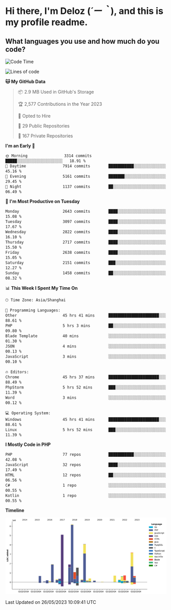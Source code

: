 # **Hi there, I'm Deloz (*´ー｀*), and this is my profile readme.**

## **What languages you use and how much do you code?**

<!--START_SECTION:waka-->
![Code Time](http://img.shields.io/badge/Code%20Time-1%2C536%20hrs%2050%20mins-blue)

![Lines of code](https://img.shields.io/badge/From%20Hello%20World%20I%27ve%20Written-30.7%20million%20lines%20of%20code-blue)

**🐱 My GitHub Data** 

> 📦 2.9 MB Used in GitHub's Storage 
 > 
> 🏆 2,577 Contributions in the Year 2023
 > 
> 💼 Opted to Hire
 > 
> 📜 29 Public Repositories 
 > 
> 🔑 167 Private Repositories 
 > 
**I'm an Early 🐤** 

```text
🌞 Morning                3314 commits        █████░░░░░░░░░░░░░░░░░░░░   18.91 % 
🌆 Daytime                7914 commits        ███████████░░░░░░░░░░░░░░   45.16 % 
🌃 Evening                5161 commits        ███████░░░░░░░░░░░░░░░░░░   29.45 % 
🌙 Night                  1137 commits        ██░░░░░░░░░░░░░░░░░░░░░░░   06.49 % 
```
📅 **I'm Most Productive on Tuesday** 

```text
Monday                   2643 commits        ████░░░░░░░░░░░░░░░░░░░░░   15.08 % 
Tuesday                  3097 commits        ████░░░░░░░░░░░░░░░░░░░░░   17.67 % 
Wednesday                2822 commits        ████░░░░░░░░░░░░░░░░░░░░░   16.10 % 
Thursday                 2717 commits        ████░░░░░░░░░░░░░░░░░░░░░   15.50 % 
Friday                   2638 commits        ████░░░░░░░░░░░░░░░░░░░░░   15.05 % 
Saturday                 2151 commits        ███░░░░░░░░░░░░░░░░░░░░░░   12.27 % 
Sunday                   1458 commits        ██░░░░░░░░░░░░░░░░░░░░░░░   08.32 % 
```


📊 **This Week I Spent My Time On** 

```text
🕑︎ Time Zone: Asia/Shanghai

💬 Programming Languages: 
Other                    45 hrs 41 mins      ██████████████████████░░░   88.61 % 
PHP                      5 hrs 3 mins        ██░░░░░░░░░░░░░░░░░░░░░░░   09.80 % 
Blade Template           40 mins             ░░░░░░░░░░░░░░░░░░░░░░░░░   01.30 % 
JSON                     4 mins              ░░░░░░░░░░░░░░░░░░░░░░░░░   00.13 % 
JavaScript               3 mins              ░░░░░░░░░░░░░░░░░░░░░░░░░   00.10 % 

🔥 Editors: 
Chrome                   45 hrs 37 mins      ██████████████████████░░░   88.49 % 
PhpStorm                 5 hrs 52 mins       ███░░░░░░░░░░░░░░░░░░░░░░   11.39 % 
Word                     3 mins              ░░░░░░░░░░░░░░░░░░░░░░░░░   00.12 % 

💻 Operating System: 
Windows                  45 hrs 41 mins      ██████████████████████░░░   88.61 % 
Linux                    5 hrs 52 mins       ███░░░░░░░░░░░░░░░░░░░░░░   11.39 % 
```

**I Mostly Code in PHP** 

```text
PHP                      77 repos            ███████████░░░░░░░░░░░░░░   42.08 % 
JavaScript               32 repos            ████░░░░░░░░░░░░░░░░░░░░░   17.49 % 
HTML                     12 repos            ██░░░░░░░░░░░░░░░░░░░░░░░   06.56 % 
C#                       1 repo              ░░░░░░░░░░░░░░░░░░░░░░░░░   00.55 % 
Kotlin                   1 repo              ░░░░░░░░░░░░░░░░░░░░░░░░░   00.55 % 
```



**Timeline**

![Lines of Code chart](https://raw.githubusercontent.com/deloz/deloz/main/assets/bar_graph.png)


 Last Updated on 26/05/2023 10:09:41 UTC
<!--END_SECTION:waka-->
